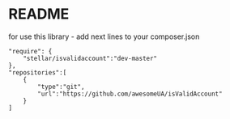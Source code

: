 # README #

for use this library - add next lines to your composer.json

    "require": {
        "stellar/isvalidaccount":"dev-master"
    },
    "repositories":[
        {
            "type":"git",
            "url":"https://github.com/awesomeUA/isValidAccount"
        }
    ]
